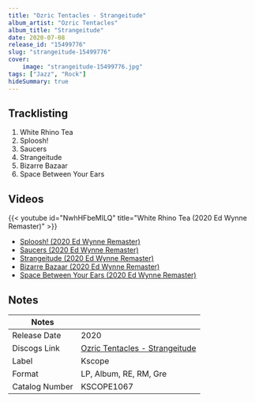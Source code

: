 ```yaml
---
title: "Ozric Tentacles - Strangeitude"
album_artist: "Ozric Tentacles"
album_title: "Strangeitude"
date: 2020-07-08
release_id: "15499776"
slug: "strangeitude-15499776"
cover:
    image: "strangeitude-15499776.jpg"
tags: ["Jazz", "Rock"]
hideSummary: true
---
```


## Tracklisting
1. White Rhino Tea
2. Sploosh!
3. Saucers
4. Strangeitude
5. Bizarre Bazaar
6. Space Between Your Ears

## Videos
{{< youtube id="NwhHFbeMILQ" title="White Rhino Tea (2020 Ed Wynne Remaster)" >}}
- [Sploosh! (2020 Ed Wynne Remaster)](https://www.youtube.com/watch?v=8nHntiMfapA)
- [Saucers (2020 Ed Wynne Remaster)](https://www.youtube.com/watch?v=KWKFUvdWZT0)
- [Strangeitude (2020 Ed Wynne Remaster)](https://www.youtube.com/watch?v=ZxLG8gvkqYk)
- [Bizarre Bazaar (2020 Ed Wynne Remaster)](https://www.youtube.com/watch?v=20zYKVTYMHo)
- [Space Between Your Ears (2020 Ed Wynne Remaster)](https://www.youtube.com/watch?v=kDtVjThwXGc)

## Notes

| Notes          |             |
| ---------------| ----------- |
| Release Date   | 2020 |
| Discogs Link   | [Ozric Tentacles - Strangeitude](https://www.discogs.com/release/15499776) |
| Label          | Kscope |
| Format         | LP, Album, RE, RM, Gre |
| Catalog Number | KSCOPE1067 |

